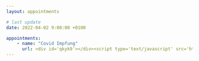 ```yaml
---
layout: appointments

# last update
date: 2022-04-02 9:00:00 +0100

appointments:
    - name: "Covid Impfung"
      url: <div id='qkyk9'></div><script type='text/javascript' src='https://api.termed.de/v2/facharzt_widget.php?id=qkyk9&time=1&uid=4553&size=100%&color=237cc9'></script>
---
```

